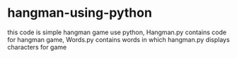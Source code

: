 # hangman-using-python
 this code is simple hangman game use python, Hangman.py contains code for hangman game, Words.py contains words in which hangman.py displays characters for game
 
 
